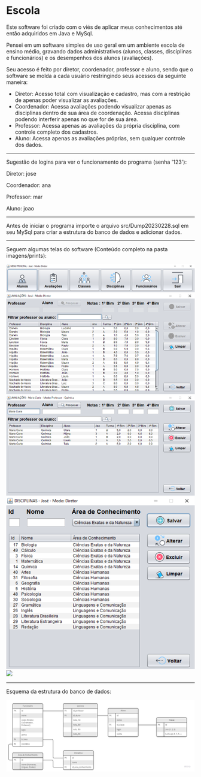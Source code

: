 # Escola
Este software foi criado com o viés de aplicar meus conhecimentos até então adquiridos em Java e MySql.

Pensei em um software simples de uso geral em um ambiente escola de ensino médio, gravando dados administrativos (alunos, classes, disciplinas e funcionários) e os desempenhos dos alunos (avaliações).

Seu acesso é feito por diretor, coordenador, professor e aluno, sendo que o software se molda a cada usuário restringindo seus acessos da seguinte maneira:
* Diretor: Acesso total com visualização e cadastro, mas com a restrição de apenas poder visualizar as avaliações.
* Coordenador: Acessa avaliações podendo visualizar apenas as disciplinas dentro de sua área de coordenação. Acessa disciplinas podendo interferir apenas no que for de sua área.
* Professor: Acessa apenas as avaliações da própria disciplina, com controle completo dos cadastros.
* Aluno: Acessa apenas as avaliações próprias, sem qualquer controle dos dados.

----------------------------------------------------------

Sugestão de logins para ver o funcionamento do programa (senha '123'):

Diretor: jose

Coordenador: ana

Professor: mar

Aluno: joao

-------------------------------------------------------------
Antes de iniciar o programa importe o arquivo src/Dump20230228.sql em seu MySql para criar a estrutura do banco de dados e adicionar dados.

-------------------------------------------------------------
Seguem algumas telas do software (Conteúdo completo na pasta imagens/prints):

<img src="src/imagens/prints/2 - Menu Principal.png">

<img src="src/imagens/prints/4 - Avaliações - Diretor.png">

<img src="src/imagens/prints/6 - Avaliações - Professor.png">

<img src="src/imagens/prints/9 - Disciplinas - Diretor.png">

<img src="src/imagens/prints/11 - Funcionários.png">

-------------------------------------------------------------
Esquema da estrutura do banco de dados:

<img src="src/imagens/prints/Estrutura do Banco de Dados.jpg">
